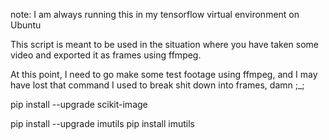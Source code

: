 note: I am always running this in my tensorflow virtual environment on Ubuntu

This script is meant to be used in the situation where you have taken some video and exported it as frames using ffmpeg. 

At this point, I need to go make some test footage using ffmpeg, and I may have lost that command I used to break shit down into frames, damn ;_;


pip install --upgrade scikit-image

pip install --upgrade imutils
pip install imutils

